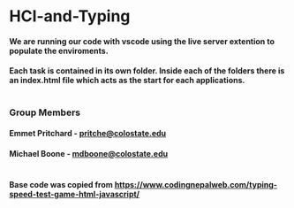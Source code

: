 # HCI-and-Typing

#### We are running our code with vscode using the live server extention to populate the enviroments.
#### Each task is contained in its own folder. Inside each of the folders there is an index.html file which acts as the start for each applications.
#
### Group Members
#### Emmet Pritchard - pritche@colostate.edu
#### Michael Boone - mdboone@colostate.edu
#
#### Base code was copied from https://www.codingnepalweb.com/typing-speed-test-game-html-javascript/
